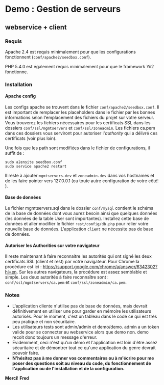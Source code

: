 # Demo : Gestion de serveurs
## webservice + client

### Requis
Apache 2.4 est requis minimalement pour que les configurations fonctionnent (`conf/apache2/seedbox.conf`).

PHP 5.4.0 est également requis minimalement pour que le framework Yii2 fonctionne.

### Installation

#### Apache config
Les configs apache se trouvent dans le fichier `conf/apache2/seedbox.conf`. Il est important de remplacer les placeholders dans le fichier par les bonnes informations selon l'emplacement des fichiers du projet sur votre serveur. Vous trouverez les fichiers nécessaires pour les certificats SSL dans les dossiers `conf/ssl/mgmtservers` et `conf/ssl/zoneadmin`. Les fichiers ca.pem dans ces dossiers vous serviront pour autoriser l'_authority_ qui a délivré ces certificats (voir plus loin). 

Une fois que les path sont modifiées dans le fichier de configurations, il suffit de :

```
sudo a2ensite seedbox.conf
sudo service apache2 restart
```

Il reste à ajouter `mgmtservers.dev` et `zoneadmin.dev` dans vos hostnames et de les faire pointer vers 127.0.0.1 (ou toute autre configuration de votre côté! ). 

#### Base de données
Le fichier mgmtservers.sql dans le dossier `conf/mysql` contient le schéma de la base de données dont vous aurez besoin ainsi que quelques données (les données de la table User sont importantes). Installez cette base de données et aller modifier le fichier `rest/config/db.php` pour relier votre nouvelle base de données. L'application `client` ne nécessite pas de base de données.

#### Autoriser les Authorities sur votre navigateur
Il reste maintenant à faire reconnaitre les autorités qui ont signé les deux certificats SSL (client et rest) par votre navigateur. Pour Chrome la procédure est ici : https://support.google.com/chrome/a/answer/6342302?hl=en. Sur les autres navigateurs, la procédure est assez semblable et simple. Les deux autorités à faire reconnaître sont : `conf/ssl/mgmtservers/ca.pem` et `conf/ssl/zoneadmin/ca.pem`.

### Notes
* L'application cliente n'utilise pas de base de données, mais devrait définitivement en utiliser une pour garder en mémoire les utilisateurs autorisés. Pour le moment, c'est un tableau dans le code ce qui est très peu pratique et non sécuritaire.
* Les utilisateurs tests sont admin/admin et demo/demo. admin a un token valide pour se connecter au webservice alors que demo non. demo recoit donc toujours un message d'erreur.
* Évidemment, ceci n'est qu'un démo et l'application est loin d'être assez sécuritaire et de démontrer tout ce qu'une application du genre devrait pouvoir faire.
* __N'hésitez pas à me donner vos commentaires ou à m'écrire pour me poser des questions soit au niveau du code, du fonctionnement de l'application ou de l'installation et de la configuration.__

__Merci!__
__Fred__
